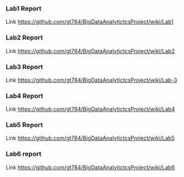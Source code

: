### Lab1 Report
Link  https://github.com/gt784/BigDataAnalytictcsProject/wiki/Lab1

### Lab2 Report  
Link  https://github.com/gt784/BigDataAnalytictcsProject/wiki/Lab2

### Lab3 Report
Link https://github.com/gt784/BigDataAnalytictcsProject/wiki/Lab-3  

### Lab4 Report  
Link https://github.com/gt784/BigDataAnalytictcsProject/wiki/Lab4

### Lab5 Report  
Link https://github.com/gt784/BigDataAnalytictcsProject/wiki/Lab5  

### Lab6 report  
Link https://github.com/gt784/BigDataAnalytictcsProject/wiki/Lab6

